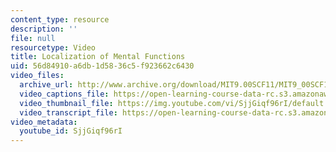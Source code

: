 ```yaml
---
content_type: resource
description: ''
file: null
resourcetype: Video
title: Localization of Mental Functions
uid: 56d84910-a6db-1d58-36c5-f923662c6430
video_files:
  archive_url: http://www.archive.org/download/MIT9.00SCF11/MIT9_00SCF11_lec03_300k.mp4
  video_captions_file: https://open-learning-course-data-rc.s3.amazonaws.com/9-00sc-introduction-to-psychology-fall-2011/e28d3ab7e0fa5e99b8aa0d6fedc21223_SjjGiqf96rI.vtt
  video_thumbnail_file: https://img.youtube.com/vi/SjjGiqf96rI/default.jpg
  video_transcript_file: https://open-learning-course-data-rc.s3.amazonaws.com/9-00sc-introduction-to-psychology-fall-2011/0c35c07df8768b35cee6eab51e500b48_SjjGiqf96rI.pdf
video_metadata:
  youtube_id: SjjGiqf96rI
---
```

